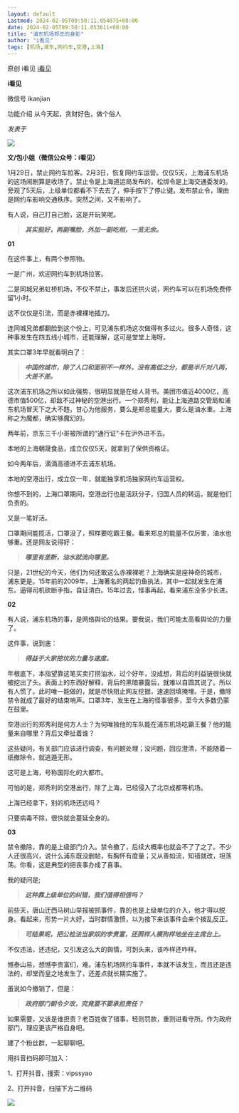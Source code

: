 ```yaml
---
layout: default
Lastmod: 2024-02-05T09:50:11.054075+00:00
date: 2024-02-05T09:50:11.053611+00:00
title: "浦东机场郑总的身影"
author: "i看见"
tags: [机场,浦东,网约车,空港,上海]
---
```


原创 i看见 [i看见](javascript:void(0);)

**i看见** 

微信号 ikanjian

功能介绍 从今天起，贪财好色，做个俗人

_发表于_

![](https://images.weserv.nl/?url=https%3A//mmbiz.qpic.cn/sz_mmbiz_jpg/NsXFZsFoicfWv4lvQpEXwheiajDcicPXL68AOUD1LkYtpMfJZyzJQ1KZmNP6iab4EOIkfWpLfpu7M5W8H2yLvQZwaQ/640%3Fwx_fmt%3Djpeg%26from%3Dappmsg)

**文/包小姐（微信公众号：i看见）**  

1月29日，禁止网约车拉客。2月3日，恢复网约车运营。仅仅5天，上海浦东机场的这场闹剧算是收场了。禁止令是上海道运局发布的，松绑令是上海交通委发的。旁观了5天后，上级单位都看不下去去了，伸手按下了停止键。发布禁止令，理由是网约车影响交通秩序。突然之间，又不影响了。

有人说，自己打自己脸，这是开玩笑呢。

> _**其实挺好，两副嘴脸，外加一副吃相，一览无余。**_

**01**

在这件事上，有两个参照物。

一是广州，欢迎网约车到机场拉客。

二是同城兄弟虹桥机场，不仅不禁止，事发后还拱火说，网约车可以在机场免费停留1小时。

这不仅仅是引流，而是赤裸裸地插刀。

连同城兄弟都翻脸到这个份上，可见浦东机场这次做得有多过火。很多人奇怪，这种事发生在四五线小城市，还能理解，这可是堂堂上海呀。

其实口罩3年早就看明白了：

> **_中国的城市，除了人口和面积不一样外，没有高低之分，都是半斤对八两，大差不差。_**

这次浦东机场之所以如此强势，很明显就是在给人背书。美团市值近4000亿，高德市值500亿，却敌不过神秘的空港出行。一个郑秀利，能让上海道路交管局和浦东机场冒天下之大不韪，甘心为他服务，要么是郑总能量大，要么是油水重。上海称之为魔都，确实够魔幻的。

两年前，京东三千小哥被所谓的“通行证”卡在沪外进不去。

本地的上海朝晟食品，成立仅仅5天，就拿到了保供资格证。

如今两年后，滴滴高德进不去浦东机场。

本地的空港出行，成立仅一年，就能独享机场独家网约车运营权。  

你想不到的，上海口罩期间，空港出行也是活跃分子，归国人员的转运，就是他们负责的。  

又是一笔好活。  

口罩期间能揽活，口罩没了，照样要吃霸王餐。看来郑总的能量不仅厉害，油水也够重。还是网友说得好：

> **_哪里有垄断，油水就流向哪里。_**  

只是，21世纪的今天，他们为何还敢这么赤裸裸呢？上海确实是座神奇的城市，浦东更是。15年前的2009年，上海著名的两起钓鱼执法，其中一起就发生在浦东。逼得司机砍断手指，自证清白。15年过去，怪事再起，看来浦东没多少长进。

**02**

有人说，浦东机场的事，是网络舆论的结果。要我说，我们可能太高看舆论的力量了。

这件事，说到底：

> **_得益于大家挖坟的力量与速度。_**

年根底下，本指望靠这笔买卖打捞油水，过个好年，没成想，背后的利益链很快就被挖出了头。表面上的东西好解释，背后的黑暗暴露后，就难以自圆其说了。所以有人慌了。此时唯一能做的，就是尽快阻止网友挖掘，速速回填掩埋。于是，撤除禁令就成了最好的结束哨声。口罩3年，发生在上海的怪事很多，至今大多数仍蒙在鼓里。

空港出行的郑秀利是何方人士？为何唯独他的车队能在浦东机场吃霸王餐？他的能量来自哪里？背后又牵扯着谁？

这些疑问，有关部门应该进行调查，有问题处理；没问题，回应澄清，不能随着一纸撤除令，就逃遁无形。

这可是上海，号称国际化的大都市。

可怕的是，郑秀利的空港出行，除了上海，已经侵入了北京成都等机场。

上海已经拿下，别的机场还远吗？  

只要病毒不除，很快就会蔓延全身的。  

**03**

禁令撤除，靠的是上级部门介入。禁令撤了，后续大概率也就会不了了之了。不少人还很高兴，说什么浦东既没删帖，有胸怀有度量；又从善如流，知错就改，坦荡荡。你看，这是典型的把丧事办成了喜事。

我的疑问是;

> **_这种靠上级单位的纠错，我们值得相信吗？_**  

前些天，唐山迁西马树山举报被抓事件，靠的也是上级单位的介入，他才得以脱身。看起来，形势一片大好，当时群情激愤，以为接下来该事件会来个拨乱反正。

> **_可结果呢，把公检法当家奴的李贵富，还照样人模狗样地坐在主席台上。_**  

不仅违法，还违纪，又引发这么大的舆情，可到头来，该咋样还咋样。  

憾泰山易，想憾李贵富们，难。浦东机场网约车事件，本就不该发生，而且还是违法的，却堂而皇之地发生了，还差点就长期实施了。

虽说如今撤销了，但是：

> **_政府部门朝令夕改，究竟要不要承担责任？_**

如果需要，又该是谁担责？老百姓做了错事，轻则罚款，重则进看守所。作为政府部门，理应更该严格自身吧。

建了个粉丝群，一起聊聊吧。

用抖音扫码即可加入：

1、打开抖音，搜索：vipssyao

2、打开抖音，扫描下方二维码

![](https://images.weserv.nl/?url=https%3A//mmbiz.qpic.cn/sz_mmbiz_jpg/c85OsxVddzGcZu0d515riaMMkl9zCrNUljAY3svsicsSjFxNONrFY1SnqgYUaZkGCP8KDG9csLIe8yfOia9ibLnYPA/640%3Fwx_fmt%3Djpeg%26wxfrom%3D5%26wx_lazy%3D1%26wx_co%3D1)

